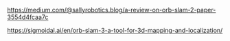 

https://medium.com/@sallyrobotics.blog/a-review-on-orb-slam-2-paper-3554d4fcaa7c

https://sigmoidal.ai/en/orb-slam-3-a-tool-for-3d-mapping-and-localization/

